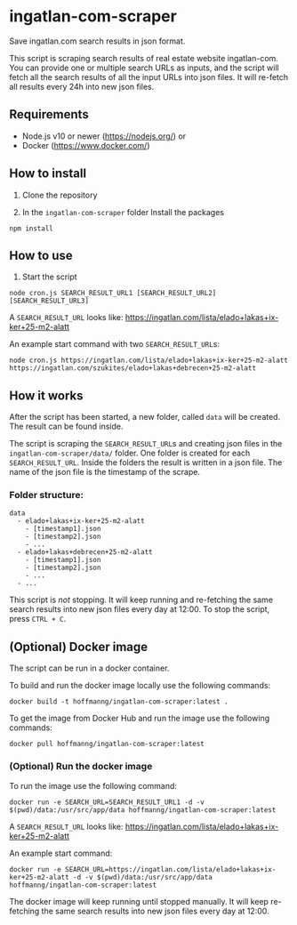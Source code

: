 # ingatlan-com-scraper
Save ingatlan.com search results in json format.

This script is scraping search results of real estate website ingatlan-com. You can provide one or multiple search URLs as inputs, and the script will fetch all the search results of all the input URLs into json files. It will re-fetch all results every 24h into new json files.

## Requirements
- Node.js v10 or newer (https://nodejs.org/)
or
- Docker (https://www.docker.com/)

## How to install
1. Clone the repository

2. In the `ingatlan-com-scraper` folder Install the packages
```console
npm install
```

## How to use
1. Start the script
```console
node cron.js SEARCH_RESULT_URL1 [SEARCH_RESULT_URL2] [SEARCH_RESULT_URL3] 
```
A `SEARCH_RESULT_URL` looks like: https://ingatlan.com/lista/elado+lakas+ix-ker+25-m2-alatt

An example start command with two `SEARCH_RESULT_URL`s:
```console
node cron.js https://ingatlan.com/lista/elado+lakas+ix-ker+25-m2-alatt https://ingatlan.com/szukites/elado+lakas+debrecen+25-m2-alatt
```

## How it works
After the script has been started, a new folder, called `data` will be created. The result can be found inside.

The script is scraping the `SEARCH_RESULT_URL`s and creating json files in the `ingatlan-com-scraper/data/` folder. One folder is created for each `SEARCH_RESULT_URL`. Inside the folders the result is written in a json file. The name of the json file is the timestamp of the scrape. 

### Folder structure:
```console
data
  - elado+lakas+ix-ker+25-m2-alatt
    - [timestamp1].json
    - [timestamp2].json
    - ...
  - elado+lakas+debrecen+25-m2-alatt
    - [timestamp1].json
    - [timestamp2].json
    - ...
  - ...
```

This script is _not_ stopping. It will keep running and re-fetching the same search results into new json files every day at 12:00. To stop the script, press `CTRL + C`. 


## (Optional) Docker image
The script can be run in a docker container. 

To build and run the docker image locally use the following commands:
```console
docker build -t hoffmanng/ingatlan-com-scraper:latest .
```

To get the image from Docker Hub and run the image use the following commands:
```console
docker pull hoffmanng/ingatlan-com-scraper:latest
```

### (Optional) Run the docker image
To run the image use the following command:
```console
docker run -e SEARCH_URL=SEARCH_RESULT_URL1 -d -v $(pwd)/data:/usr/src/app/data hoffmanng/ingatlan-com-scraper:latest
```
A `SEARCH_RESULT_URL` looks like: https://ingatlan.com/lista/elado+lakas+ix-ker+25-m2-alatt

An example start command:
```console
docker run -e SEARCH_URL=https://ingatlan.com/lista/elado+lakas+ix-ker+25-m2-alatt -d -v $(pwd)/data:/usr/src/app/data hoffmanng/ingatlan-com-scraper:latest
```

The docker image will keep running until stopped manually. It will keep re-fetching the same search results into new json files every day at 12:00. 
